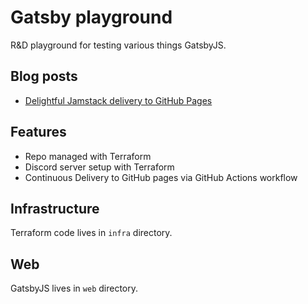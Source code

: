 # Gatsby playground
R&D playground for testing various things GatsbyJS.

## Blog posts
- [Delightful Jamstack delivery to GitHub Pages](https://jploskonka.medium.com/delightful-jamstack-delivery-to-github-pages-6fdd2395f797)

## Features
- Repo managed with Terraform
- Discord server setup with Terraform
- Continuous Delivery to GitHub pages via GitHub Actions workflow

## Infrastructure
Terraform code lives in `infra` directory.

## Web
GatsbyJS lives in `web` directory.

